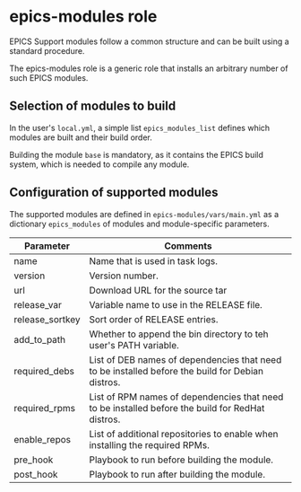 # epics-modules role

EPICS Support modules follow a common structure
and can be built using a standard procedure.

The epics-modules role is a generic role
that installs an arbitrary number of such EPICS modules.

## Selection of modules to build

In the user's `local.yml`, a simple list `epics_modules_list`
defines which modules are built and their build order.

Building the module `base` is mandatory,
as it contains the EPICS build system, which is needed to compile any module.

## Configuration of supported modules

The supported modules are defined in `epics-modules/vars/main.yml`
as a dictionary `epics_modules` of modules
and module-specific parameters.

| Parameter       | Comments |
| --------------- | -------- |
| name            | Name that is used in task logs. |
| version         | Version number. |
| url             | Download URL for the source tar |
| release_var     | Variable name to use in the RELEASE file. |
| release_sortkey | Sort order of RELEASE entries. |
| add_to_path     | Whether to append the bin directory to teh user's PATH variable. |
| required_debs   | List of DEB names of dependencies that need to be installed before the build for Debian distros. |
| required_rpms   | List of RPM names of dependencies that need to be installed before the build for RedHat distros. |
| enable_repos    | List of additional repositories to enable when installing the required RPMs. |
| pre_hook        | Playbook to run before building the module. |
| post_hook       | Playbook to run after building the module. |
